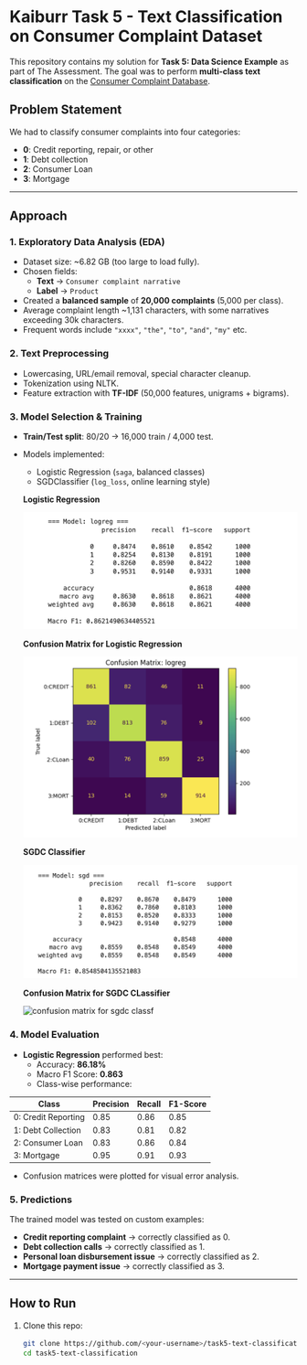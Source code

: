 # Kaiburr Task 5 - Text Classification on Consumer Complaint Dataset  

This repository contains my solution for **Task 5: Data Science Example** as part of The Assessment. The goal was to perform **multi-class text classification** on the [Consumer Complaint Database](https://catalog.data.gov/dataset/consumer-complaint-database).  

## Problem Statement  
We had to classify consumer complaints into four categories:  

- **0**: Credit reporting, repair, or other  
- **1**: Debt collection  
- **2**: Consumer Loan  
- **3**: Mortgage  

---

## Approach  

### 1. Exploratory Data Analysis (EDA)  
- Dataset size: ~6.82 GB (too large to load fully).  
- Chosen fields:  
  - **Text** → `Consumer complaint narrative`  
  - **Label** → `Product`  
- Created a **balanced sample** of **20,000 complaints** (5,000 per class).  
- Average complaint length ~1,131 characters, with some narratives exceeding 30k characters.  
- Frequent words include `"xxxx"`, `"the"`, `"to"`, `"and"`, `"my"` etc.  

### 2. Text Preprocessing  
- Lowercasing, URL/email removal, special character cleanup.  
- Tokenization using NLTK.  
- Feature extraction with **TF-IDF** (50,000 features, unigrams + bigrams).  

### 3. Model Selection & Training  
- **Train/Test split**: 80/20 → 16,000 train / 4,000 test.  
- Models implemented:  
  - Logistic Regression (`saga`, balanced classes)  
  - SGDClassifier (`log_loss`, online learning style)


  **Logistic Regression**


  ![Logistic Regression](https://github.com/Mathivathani-G/kaiburr-task5-Data-Science/blob/main/Logistic%20Regression.png)


  **Confusion Matrix for Logistic Regression**

  ![Confusion matrix log reg](https://github.com/Mathivathani-G/kaiburr-task5-Data-Science/blob/main/Confusion%20matrix%20Logistic%20Regression.png)

  **SGDC Classifier**

  ![SGDC Classifier](https://github.com/Mathivathani-G/kaiburr-task5-Data-Science/blob/main/SGDC%20Classifier.png)

  **Confusion Matrix for SGDC CLassifier**

  ![confusion matrix for sgdc classf]()

### 4. Model Evaluation  
- **Logistic Regression** performed best:  
  - Accuracy: **86.18%**  
  - Macro F1 Score: **0.863**  
  - Class-wise performance:  

| Class | Precision | Recall | F1-Score |
|-------|-----------|--------|----------|
| 0: Credit Reporting | 0.85 | 0.86 | 0.85 |
| 1: Debt Collection | 0.83 | 0.81 | 0.82 |
| 2: Consumer Loan | 0.83 | 0.86 | 0.84 |
| 3: Mortgage | 0.95 | 0.91 | 0.93 |

- Confusion matrices were plotted for visual error analysis.  

### 5. Predictions  
The trained model was tested on custom examples:  
- **Credit reporting complaint** → correctly classified as 0.  
- **Debt collection calls** → correctly classified as 1.  
- **Personal loan disbursement issue** → correctly classified as 2.  
- **Mortgage payment issue** → correctly classified as 3.  

---

## How to Run  

1. Clone this repo:  
   ```bash
   git clone https://github.com/<your-username>/task5-text-classification.git
   cd task5-text-classification
